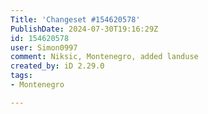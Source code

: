 ```yaml
---
Title: 'Changeset #154620578'
PublishDate: 2024-07-30T19:16:29Z
id: 154620578
user: Simon0997
comment: Niksic, Montenegro, added landuse
created_by: iD 2.29.0
tags:
- Montenegro

---
```

